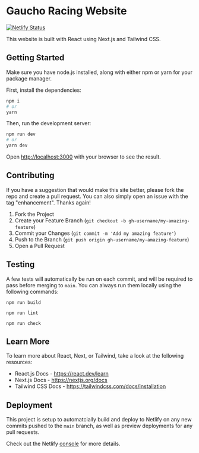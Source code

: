 # Gaucho Racing Website

[![Netlify Status](https://api.netlify.com/api/v1/badges/4f328742-ea5a-4937-9b8c-4944523152da/deploy-status)](https://app.netlify.com/sites/gauchoracing/deploys)

This website is built with React using Next.js and Tailwind CSS.

## Getting Started

Make sure you have node.js installed, along with either npm or yarn for your package manager.

First, install the dependencies:

```bash
npm i
# or
yarn
```

Then, run the development server:

```bash
npm run dev
# or
yarn dev
```

Open [http://localhost:3000](http://localhost:3000) with your browser to see the result.

## Contributing

If you have a suggestion that would make this site better, please fork the repo and create a pull request. You can also simply open an issue with the tag "enhancement". Thanks again!

1. Fork the Project
2. Create your Feature Branch (`git checkout -b gh-username/my-amazing-feature`)
3. Commit your Changes (`git commit -m 'Add my amazing feature'`)
4. Push to the Branch (`git push origin gh-username/my-amazing-feature`)
5. Open a Pull Request

## Testing

A few tests will automatically be run on each commit, and will be required to pass before merging to `main`. You can always run them locally using the following commands:

```
npm run build

npm run lint

npm run check
```

## Learn More

To learn more about React, Next, or Tailwind, take a look at the following resources:

- React.js Docs - https://react.dev/learn
- Next.js Docs - https://nextjs.org/docs
- Tailwind CSS Docs - https://tailwindcss.com/docs/installation

## Deployment

This project is setup to automatcially build and deploy to Netlify on any new commits pushed to the `main` branch, as well as preview deployments for any pull requests.

Check out the Netlify [console](https://app.netlify.com/sites/gauchoracing/overview) for more details.